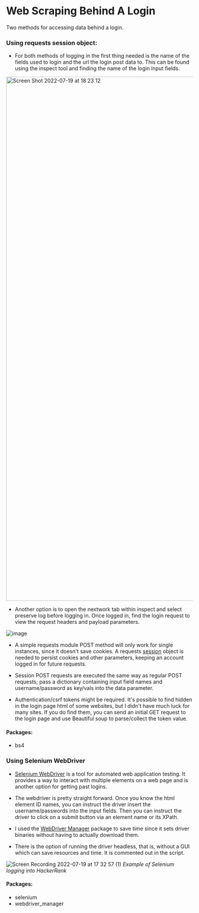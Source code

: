 # Web Scraping Behind A Login

Two methods for accessing data behind a login.



### Using requests session object:

- For both methods of logging in the first thing needed is the name of the fields used to login and the url the login post data to. 
This can be found using the inspect tool and finding the name of the login input fields.
<img width="1410" alt="Screen Shot 2022-07-19 at 18 23 12" src="https://user-images.githubusercontent.com/13583303/179859862-65bddcb9-731a-4b9d-84cb-c76739303486.png">


- Another option is to open the nextwork tab within inspect and select preserve log before logging in. Once logged in, find the login request to view the request headers and payload parameters.

![image](https://user-images.githubusercontent.com/13583303/179860059-91d2b049-3737-42fc-878f-8b0aed789b59.png)


- A simple requests module POST method will only work for single instances, since it doesn't save cookies. 
A requests [session](https://requests.readthedocs.io/en/latest/user/advanced/#session-objects) object is needed to persist cookies and other parameters, keeping an account logged in for future requests. 

- Session POST requests are executed the same way as regular POST requests; pass a dictionary containing input field names and username/password as key/vals into the data parameter. 
 
- Authentication/csrf tokens might be required. It's possible to find hidden in the login page html of some websites, but I didn't have much luck for many sites. If you do find them, you can send an initial GET request to the login page and use Beautiful soup to parse/collect the token value. 

#### Packages: 
- bs4 



### Using Selenium WebDriver

- [Selenium WebDriver](https://selenium-python.readthedocs.io/getting-started.html) is a tool for automated web application testing. It provides a way to interact with multiple elements on a web page and is another option for getting past logins. 

- The webdriver is pretty straight forward. Once you know the html element ID names, you can instruct the driver insert the username/passwords into the input fields. Then you can instruct the driver to click on a submit button via an element name or its XPath. 

- I used the [WebDriver Manager](https://pypi.org/project/webdriver-manager/) package to save time since it sets driver binaries without having to actually download them. 

- There is the option of running the driver headless, that is, without a GUI which can save resources and time. It is commented out in the script.

![Screen Recording 2022-07-19 at 17 32 57 (1)](https://user-images.githubusercontent.com/13583303/179855987-f6a3e839-20c8-4727-9151-fe90f0835198.gif)
*Example of Selenium logging into HackerRank*

#### Packages: 
- selenium
- webdriver_manager
